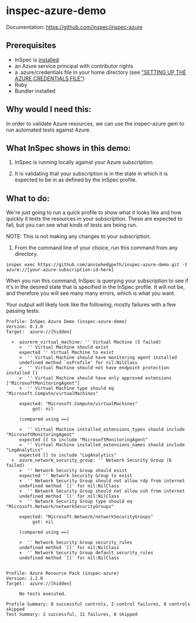 # inspec-azure-demo

Documentation: https://github.com/inspec/inspec-azure

## Prerequisites

 - InSpec is [installed](https://www.inspec.io/downloads/)
 - an Azure service principal with contributor rights
 - a .azure/credentials file in your home directory (see ["SETTING UP THE AZURE CREDENTIALS FILE"](https://www.inspec.io/docs/reference/platforms/))
 - Ruby
 - Bundler installed

## Why would I need this:
In order to validate Azure resources, we can use the inspec-azure gem to run automated tests against Azure.

## What InSpec shows in this demo:

1. InSpec is running locally against your Azure subscription. 

2. It is validating that your subscription is in the state in which it is expected to be in as defined by the InSpec profile.

## What to do:

We're just going to run a quick profile to show what it looks like and how quickly it tests the resources in your subscription. These are expected to fail, but you can see what kinds of tests are being run.

NOTE: This is not making any changes to your subscription.

1. From the command line of your choice, run this command from any directory.

```
inspec exec https://github.com/anniehedgpeth/inspec-azure-demo.git -t azure://[your-azure-subscription-id-here]
```

When you run this command, InSpec is querying your subscription to see if it's in the desired state that is specified in the InSpec profile. It will not be, and therefore you will see many many errors, which is what you want.

Your output will likely look like the following, mostly failures with a few passing tests:

```
Profile: InSpec Azure Demo (inspec-azure-demo)
Version: 0.1.0
Target:  azure://[hidden]

  ×  azurerm_virtual_machine: '' Virtual Machine (5 failed)
     ×  '' Virtual Machine should exist
     expected '' Virtual Machine to exist
     ×  '' Virtual Machine should have monitoring agent installed
     undefined method `osProfile' for nil:NilClass
     ✔  '' Virtual Machine should not have endpoint protection installed []
     ✔  '' Virtual Machine should have only approved extensions ["MicrosoftMonitoringAgent"]
     ×  '' Virtual Machine type should eq "Microsoft.Compute/virtualMachines"

     expected: "Microsoft.Compute/virtualMachines"
          got: nil

     (compared using ==)

     ×  '' Virtual Machine installed_extensions_types should include "MicrosoftMonitoringAgent"
     expected [] to include "MicrosoftMonitoringAgent"
     ×  '' Virtual Machine installed_extensions_names should include "LogAnalytics"
     expected [] to include "LogAnalytics"
  ×  azure_network_security_group: '' Network Security Group (6 failed)
     ×  '' Network Security Group should exist
     expected '' Network Security Group to exist
     ×  '' Network Security Group should not allow rdp from internet
     undefined method `[]' for nil:NilClass
     ×  '' Network Security Group should not allow ssh from internet
     undefined method `[]' for nil:NilClass
     ×  '' Network Security Group type should eq "Microsoft.Network/networkSecurityGroups"

     expected: "Microsoft.Network/networkSecurityGroups"
          got: nil

     (compared using ==)

     ×  '' Network Security Group security_rules
     undefined method `[]' for nil:NilClass
     ×  '' Network Security Group default_security_rules
     undefined method `[]' for nil:NilClass


Profile: Azure Resource Pack (inspec-azure)
Version: 1.2.0
Target:  azure://[hidden]

     No tests executed.

Profile Summary: 0 successful controls, 2 control failures, 0 controls skipped
Test Summary: 2 successful, 11 failures, 0 skipped
```